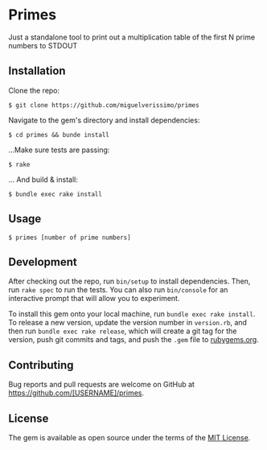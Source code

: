 # Primes

Just a standalone tool to print out a multiplication table of the first N prime numbers to STDOUT

## Installation

Clone the repo:

    $ git clone https://github.com/miguelverissimo/primes

Navigate to the gem's directory and install dependencies:

    $ cd primes && bunde install

...Make sure tests are passing:

    $ rake

... And build & install:

    $ bundle exec rake install

## Usage

    $ primes [number of prime numbers]

## Development

After checking out the repo, run `bin/setup` to install dependencies. Then, run `rake spec` to run the tests. You can also run `bin/console` for an interactive prompt that will allow you to experiment.

To install this gem onto your local machine, run `bundle exec rake install`. To release a new version, update the version number in `version.rb`, and then run `bundle exec rake release`, which will create a git tag for the version, push git commits and tags, and push the `.gem` file to [rubygems.org](https://rubygems.org).

## Contributing

Bug reports and pull requests are welcome on GitHub at https://github.com/[USERNAME]/primes.

## License

The gem is available as open source under the terms of the [MIT License](https://opensource.org/licenses/MIT).
